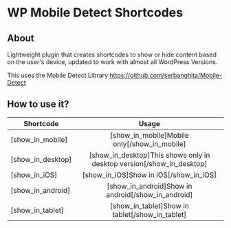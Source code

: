 # WP Mobile Detect Shortcodes

## About
Lightweight plugin that creates shortcodes to show or hide content based on the user's device, updated to work with almost all WordPress Versions.

This uses the Mobile Detect Library https://github.com/serbanghita/Mobile-Detect

## How to use it?

| Shortcode             | Usage                                                                    |
| --------------------- |:------------------------------------------------------------------------:|
| [show_in_mobile]      | [show_in_mobile]Mobile only[/show_in_mobile]                             |
| [show_in_desktop]     | [show_in_desktop]This shows only in desktop version[/show_in_desktop]    |
| [show_in_iOS]         | [show_in_iOS]Show in iOS[/show_in_iOS]                                   |
| [show_in_android]     | [show_in_android]Show in android[/show_in_android]                       |
| [show_in_tablet]      | [show_in_tablet]Show in tablet[/show_in_tablet]                          |